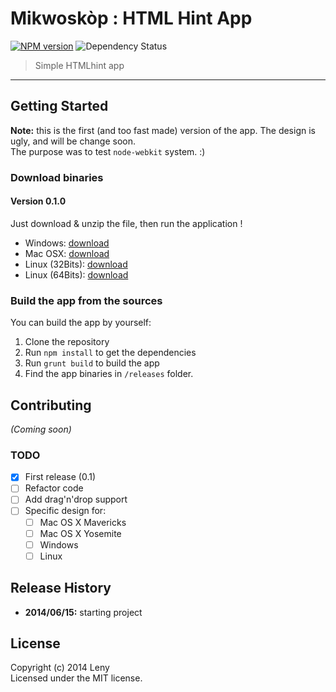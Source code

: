 # Mikwoskòp : HTML Hint App

[![NPM version](http://img.shields.io/npm/v/htmlhint-app.svg)](https://www.npmjs.org/package/htmlhint-app) 
![Dependency Status](https://david-dm.org/mikwoskop/htmlhint-app.svg)

> Simple HTMLhint app

* * *

## Getting Started

**Note:** this is the first (and too fast made) version of the app. The design is ugly, and will be change soon.  
The purpose was to test `node-webkit` system. :)

### Download binaries

#### Version 0.1.0

Just download & unzip the file, then run the application !

* Windows: [download](https://github.com/mikwoskop/htmlhint-app/raw/ed5dfe130215048f28ac8d11a6e5298668015d7d/releases/win/Mikwosk%C3%B2p%20-%20HTMLHint.zip)
* Mac OSX: [download](https://github.com/mikwoskop/htmlhint-app/raw/ed5dfe130215048f28ac8d11a6e5298668015d7d/releases/mac/Mikwosk%C3%B2p%20-%20HTMLHint.app.zip)
* Linux (32Bits): [download](https://github.com/mikwoskop/htmlhint-app/raw/ed5dfe130215048f28ac8d11a6e5298668015d7d/releases/linux32/Mikwosk%C3%B2p%20-%20HTMLHint.zip)
* Linux (64Bits): [download](https://github.com/mikwoskop/htmlhint-app/raw/ed5dfe130215048f28ac8d11a6e5298668015d7d/releases/linux64/Mikwosk%C3%B2p%20-%20HTMLHint.zip)

### Build the app from the sources

You can build the app by yourself:

1. Clone the repository
2. Run `npm install` to get the dependencies
3. Run `grunt build` to build the app
4. Find the app binaries in `/releases` folder.

## Contributing

_(Coming soon)_

### TODO

* [x] First release (0.1)
* [ ] Refactor code
* [ ] Add drag'n'drop support
* [ ] Specific design for:
    * [ ] Mac OS X Mavericks
    * [ ] Mac OS X Yosemite
    * [ ] Windows
    * [ ] Linux

## Release History

* **2014/06/15:** starting project

## License
Copyright (c) 2014 Leny  
Licensed under the MIT license.
